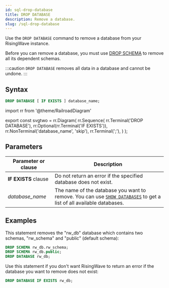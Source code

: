 ```yaml
---
id: sql-drop-database
title: DROP DATABASE
description: Remove a database.
slug: /sql-drop-database
---
```


<head>
  <link rel="canonical" href="https://docs.risingwave.com/docs/current/sql-drop-database/" />
</head>

Use the `DROP DATABASE` command to remove a database from your RisingWave instance.

Before you can remove a database, you must use [DROP SCHEMA](sql-drop-schema.md) to remove all its dependent schemas.

:::caution
`DROP DATABASE` removes all data in a database and cannot be undone.
:::

## Syntax

```sql
DROP DATABASE [ IF EXISTS ] database_name;
```

import rr from '@theme/RailroadDiagram'

export const svgtwo = rr.Diagram(
rr.Sequence(
rr.Terminal('DROP DATABASE'),
rr.Optional(rr.Terminal('IF EXISTS')),
rr.NonTerminal('database_name', 'skip'),
rr.Terminal(';'),
)
);

<Drawer SVG={svgtwo} />

## Parameters

| Parameter or clause  | Description                                                                                                                                  |
| -------------------- | -------------------------------------------------------------------------------------------------------------------------------------------- |
| **IF EXISTS** clause | Do not return an error if the specified database does not exist.                                                                             |
| _database_name_      | The name of the database you want to remove. You can use [`SHOW DATABASES`](sql-show-databases.md) to get a list of all available databases. |

## Examples

This statement removes the "rw_db" database which contains two schemas, "rw_schema" and "public" (default schema):

```sql
DROP SCHEMA rw_db.rw_schema;
DROP SCHEMA rw_db.public;
DROP DATABASE rw_db;
```

Use this statement if you don't want RisingWave to return an error if the database you want to remove does not exist:

```sql
DROP DATABASE IF EXISTS rw_db;
```
